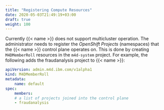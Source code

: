 ```yaml
---
title: "Registering Compute Resources"
date: 2020-05-03T21:49:19+03:00
draft: true
weight: 100
---
```


<!-- Not implemented nor designed yet -->

Currently {{< name >}} does not support multicluster operation. The administrator needs to register the _OpenShift Projects_ (namespaces) that the {{< name >}} control plane operates on. This is done by creating `M4DMemberRoll` resources in the `m4d-system` project. For example, the following adds the fraudanalysis project to {{< name >}}:

```yaml
apiVersion: admin.m4d.ibm.com/v1alpha1
kind: M4DMemberRoll
metadata:
    name: default
spec:
    members:
    # a list of projects joined into the control plane
    - fraudanalysis
```

